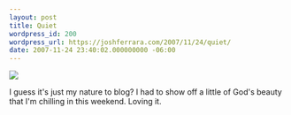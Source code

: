 ```yaml
---
layout: post
title: Quiet
wordpress_id: 200
wordpress_url: https://joshferrara.com/2007/11/24/quiet/
date: 2007-11-24 23:40:02.000000000 -06:00
---
```

<!--Mime Type of File is image/jpeg -->

<a href="https://joshferrara.com/wp-photos/20071124-234002-1.jpg"><img src="https://joshferrara.com/wp-photos/thumb.20071124-234002-1.jpg" /></a>

I guess it's just my nature to blog? I had to show off a little of God's beauty that I'm chilling in this weekend. Loving it.
